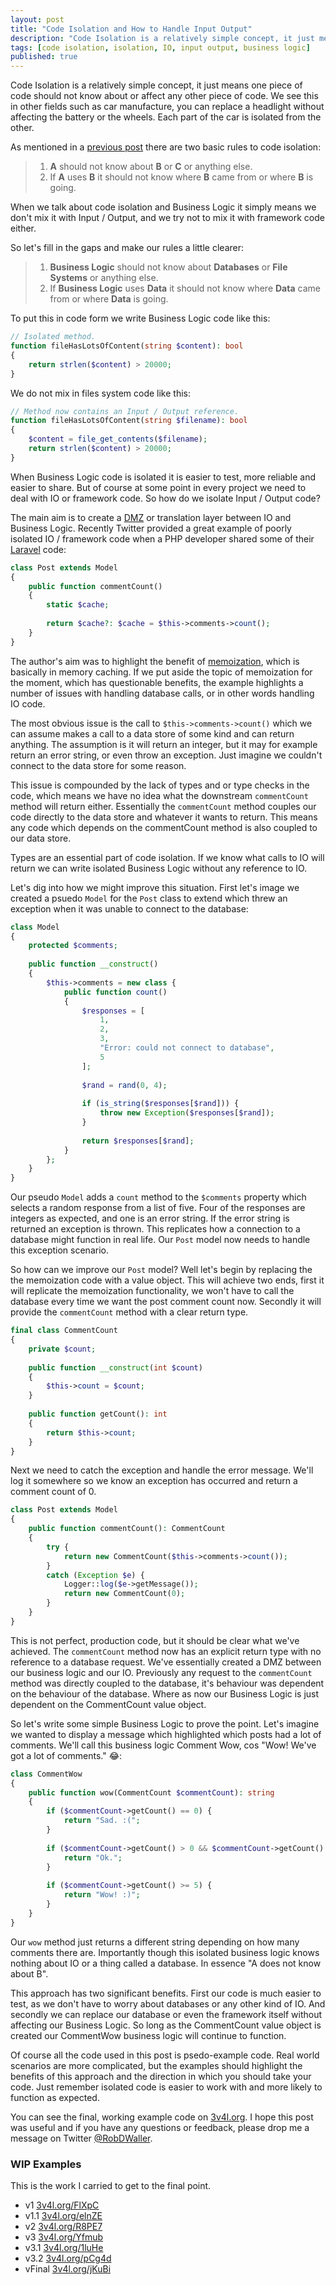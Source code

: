 ```yaml
---
layout: post
title: "Code Isolation and How to Handle Input Output"
description: "Code Isolation is a relatively simple concept, it just means one piece of code should not know about or affect any other piece of code."
tags: [code isolation, isolation, IO, input output, business logic]
published: true
---
```

Code Isolation is a relatively simple concept, it just means one piece of code should not know about or affect any other piece of code. We see this in other fields such as car manufacture, you can replace a headlight without affecting the battery or the wheels. Each part of the car is isolated from the other.

As mentioned in a [previous post](/2020/05/08/prove-code-works-tests.html) there are two basic rules to code isolation:

> 1. **A** should not know about **B** or **C** or anything else.
> 2. If **A** uses **B** it should not know where **B** came from or where **B** is going.

When we talk about code isolation and Business Logic it simply means we don't mix it with Input / Output, and we try not to mix it with framework code either. 

So let's fill in the gaps and make our rules a little clearer:

> 1. **Business Logic** should not know about **Databases** or **File Systems** or anything else.
> 2. If **Business Logic** uses **Data** it should not know where **Data** came from or where **Data** is going.

To put this in code form we write Business Logic code like this:

```php
// Isolated method.
function fileHasLotsOfContent(string $content): bool
{
    return strlen($content) > 20000;
}
```

We do not mix in files system code like this:

```php
// Method now contains an Input / Output reference.
function fileHasLotsOfContent(string $filename): bool
{
    $content = file_get_contents($filename);
    return strlen($content) > 20000;
}
```

When Business Logic code is isolated it is easier to test, more reliable and easier to share. But of course at some point in every project we need to deal with IO or framework code. So how do we isolate Input / Output code?

The main aim is to create a [DMZ](https://en.wikipedia.org/wiki/Demilitarized_zone) or translation layer between IO and Business Logic. Recently Twitter provided a great example of poorly isolated IO / framework code when a PHP developer shared some of their [Laravel](https://laravel.com/) code:

```php
class Post extends Model
{
    public function commentCount()
    {
        static $cache;
        
        return $cache?: $cache = $this->comments->count();    
    }
}
```

The author's aim was to highlight the benefit of [memoization](https://en.wikipedia.org/wiki/Memoization), which is basically in memory caching. If we put aside the topic of memoization for the moment, which has questionable benefits, the example highlights a number of issues with handling database calls, or in other words handling IO code.

The most obvious issue is the call to `$this->comments->count()` which we can assume makes a call to a data store of some kind and can return anything. The assumption is it will return an integer, but it may for example return an error string, or even throw an exception. Just imagine we couldn't connect to the data store for some reason.

This issue is compounded by the lack of types and or type checks in the code, which means we have no idea what the downstream `commentCount` method will return either. Essentially the `commentCount` method couples our code directly to the data store and whatever it wants to return. This means any code which depends on the commentCount method is also coupled to our data store.

Types are an essential part of code isolation. If we know what calls to IO will return we can write isolated Business Logic without any reference to IO.

Let's dig into how we might improve this situation. First let's image we created a psuedo `Model` for the `Post` class to extend which threw an exception when it was unable to connect to the database: 

```php
class Model 
{
    protected $comments;
    
    public function __construct()
    {
        $this->comments = new class {
            public function count()
            {
                $responses = [
                    1,
                    2,
                    3,
                    "Error: could not connect to database",
                    5
                ];
                
                $rand = rand(0, 4);
                
                if (is_string($responses[$rand])) {
                    throw new Exception($responses[$rand]);
                }
                
                return $responses[$rand];
            }
        };
    }
}
```

Our pseudo `Model` adds a `count` method to the `$comments` property which selects a random response from a list of five. Four of the responses are integers as expected, and one is an error string. If the error string is returned an exception is thrown. This replicates how a connection to a database might function in real life. Our `Post` model now needs to handle this exception scenario.

So how can we improve our `Post` model? Well let's begin by replacing the the memoization code with a value object. This will achieve two ends, first it will replicate the memoization functionality, we won't have to call the database every time we want the post comment count now. Secondly it will provide the `commentCount` method with a clear return type.

```php
final class CommentCount
{
    private $count;
    
    public function __construct(int $count)
    {
        $this->count = $count;
    }
    
    public function getCount(): int
    {
        return $this->count;
    }
}
```

Next we need to catch the exception and handle the error message. We'll log it somewhere so we know an exception has occurred and return a comment count of 0. 

```php
class Post extends Model
{
    public function commentCount(): CommentCount
    {
        try {
            return new CommentCount($this->comments->count()); 
        }
        catch (Exception $e) {
            Logger::log($e->getMessage());
            return new CommentCount(0);
        }
    }
}
```

This is not perfect, production code, but it should be clear what we've achieved. The `commentCount` method now has an explicit return type with no reference to a database request. We've essentially created a DMZ between our business logic and our IO. Previously any request to the `commentCount` method was directly coupled to the database, it's behaviour was dependent on the behaviour of the database. Where as now our Business Logic is just dependent on the CommentCount value object.

So let's write some simple Business Logic to prove the point. Let's imagine we wanted to display a message which highlighted which posts had a lot of comments. We'll call this business logic Comment Wow, cos "Wow! We've got a lot of comments." 😂:

```php
class CommentWow 
{
    public function wow(CommentCount $commentCount): string
    {
        if ($commentCount->getCount() == 0) {
            return "Sad. :(";
        }
        
        if ($commentCount->getCount() > 0 && $commentCount->getCount() < 5) {
            return "Ok.";
        }
        
        if ($commentCount->getCount() >= 5) {
            return "Wow! :)";
        }
    }
}
```

Our `wow` method just returns a different string depending on how many comments there are. Importantly though this isolated business logic knows nothing about IO or a thing called a database. In essence "A does not know about B". 

This approach has two significant benefits. First our code is much easier to test, as we don't have to worry about databases or any other kind of IO. And secondly we can replace our database or even the framework itself without affecting our Business Logic. So long as the CommentCount value object is created our CommentWow business logic will continue to function.

Of course all the code used in this post is psedo-example code. Real world scenarios are more complicated, but the examples should highlight the benefits of this approach and the direction in which you should take your code. Just remember isolated code is easier to work with and more likely to function as expected.

You can see the final, working example code on [3v4l.org](https://3v4l.org/jKuBi). I hope this post was useful and if you have any questions or feedback, please drop me a message on Twitter [@RobDWaller](https://twitter.com/RobDWaller).


### WIP Examples

This is the work I carried to get to the final point.

- v1 [3v4l.org/FlXpC](https://3v4l.org/FlXpC)
- v1.1 [3v4l.org/elnZE](https://3v4l.org/elnZE)
- v2 [3v4l.org/R8PE7](https://3v4l.org/elnZE)
- v3 [3v4l.org/Yfmub](https://3v4l.org/Yfmub)
- v3.1 [3v4l.org/1luHe](https://3v4l.org/1luHe)
- v3.2 [3v4l.org/pCg4d](https://3v4l.org/pCg4d)
- vFinal [3v4l.org/jKuBi](https://3v4l.org/jKuBi)